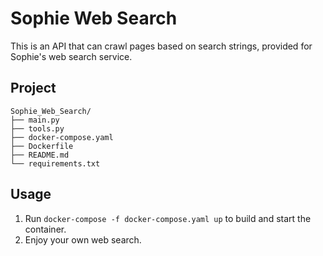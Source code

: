 # Sophie Web Search

This is an API that can crawl pages based on search strings, provided for Sophie's web search service.

## Project

```
Sophie_Web_Search/
├── main.py
├── tools.py
├── docker-compose.yaml
├── Dockerfile
├── README.md
└── requirements.txt
```

## Usage

1. Run `docker-compose -f docker-compose.yaml up` to build and start the container.
2. Enjoy your own web search.